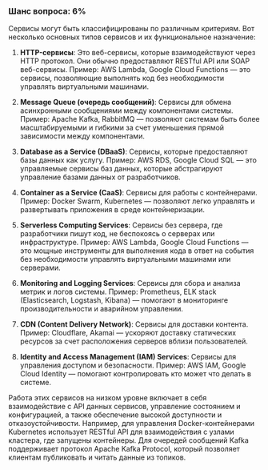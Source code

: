 ### Шанс вопроса: 6%

Сервисы могут быть классифицированы по различным критериям. Вот несколько основных типов сервисов и их функциональное назначение:

1. **HTTP-сервисы**: Это веб-сервисы, которые взаимодействуют через HTTP протокол. Они обычно предоставляют RESTful API или SOAP веб-сервисы. Пример: AWS Lambda, Google Cloud Functions — это сервисы, позволяющие выполнять код без необходимости управлять виртуальными машинами.

2. **Message Queue (очередь сообщений)**: Сервисы для обмена асинхронными сообщениями между компонентами системы. Пример: Apache Kafka, RabbitMQ — позволяют системам быть более масштабируемыми и гибкими за счет уменьшения прямой зависимости между компонентами.

3. **Database as a Service (DBaaS)**: Сервисы, которые предоставляют базы данных как услугу. Пример: AWS RDS, Google Cloud SQL — это управляемые сервисы баз данных, которые абстрагируют управление базами данных от разработчиков.

4. **Container as a Service (CaaS)**: Сервисы для работы с контейнерами. Пример: Docker Swarm, Kubernetes — позволяют легко управлять и развертывать приложения в среде контейнеризации.

5. **Serverless Computing Services**: Сервисы без сервера, где разработчики пишут код, не беспокоясь о серверах или инфраструктуре. Пример: AWS Lambda, Google Cloud Functions — это мощные инструменты для выполнения кода в ответ на события без необходимости управлять виртуальными машинами или серверами.

6. **Monitoring and Logging Services**: Сервисы для сбора и анализа метрик и логов системы. Пример: Prometheus, ELK stack (Elasticsearch, Logstash, Kibana) — помогают в мониторинге производительности и аварийном управлении.

7. **CDN (Content Delivery Network)**: Сервисы для доставки контента. Пример: Cloudflare, Akamai — ускоряют доставку статических ресурсов за счет расположения серверов вблизи пользователей.

8. **Identity and Access Management (IAM) Services**: Сервисы для управления доступом и безопасности. Пример: AWS IAM, Google Cloud Identity — помогают контролировать кто может что делать в системе.

Работа этих сервисов на низком уровне включает в себя взаимодействие с API данных сервисов, управление состоянием и конфигурацией, а также обеспечение высокой доступности и отказоустойчивости. Например, для управления Docker-контейнерами Kubernetes использует RESTful API для взаимодействия с узлами кластера, где запущены контейнеры. Для очередей сообщений Kafka поддерживает протокол Apache Kafka Protocol, который позволяет клиентам публиковать и читать данные из топиков.